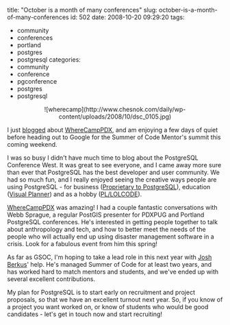 title: "October is a month of many conferences"
slug: october-is-a-month-of-many-conferences
id: 502
date: 2008-10-20 09:29:20
tags: 
- community
- conferences
- portland
- postgres
- postgresql
categories: 
- community
- conference
- pgconference
- postgres
- postgresql

<center>![wherecamp](http://www.chesnok.com/daily/wp-content/uploads/2008/10/dsc_0105.jpg)</center>

I just [blogged](http://blog.endpoint.com/2008/10/wherecamppdx-conference-report.html) about [WhereCampPDX](http://www.wherecamppdx.org/), and am enjoying a few days of quiet before heading out to Google for the Summer of Code Mentor's summit this coming weekend. 

I was so busy I didn't have much time to blog about the PostgreSQL Conference West. It was great to see everyone, and I came away more sure than ever that PostgreSQL has the best developer and user community. We had so much fun, and I really enjoyed seeing the creative ways people are using PostgreSQL - for business ([Proprietary to PostgreSQL](http://www.dbahumor.com/P2P/)), education ([Visual Planner](http://cs.pdx.edu/~raneyt/gsoc)) and as a hobby ([PL/LOLCODE](http://eggyknap.blogspot.com/2008/10/pllolcode-howto.html)). 

[WhereCampPDX](http://www.wherecamppdx.org) was amazing!  I had a couple fantastic conversations with Webb Sprague, a regular PostGIS presenter for PDXPUG and Portland PostgreSQL conferences.  He's interested in getting people together to talk about anthropology and tech, and how to better meet the needs of the people who will actually end up using disaster management software in a crisis. Look for a fabulous event from him this spring!

As far as GSOC, I'm hoping to take a lead role in this next year with [Josh Berkus](http://it.toolbox.com/blogs/database-soup)' help.  He's managed Summer of Code for at least two years, and has worked hard to match mentors and students, and we've ended up with several excellent contributions. 

My plan for PostgreSQL is to start early on recruitment and project proposals, so that we have an excellent turnout next year.  So, if you know of a project you want worked on, or know of students who would be good candidates - let's get in touch now and start recruiting!
